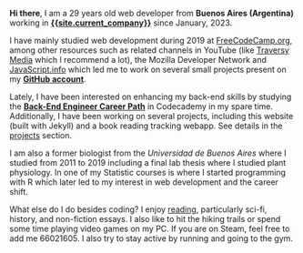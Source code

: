 **Hi there**, I am a 29 years old web developer from **Buenos Aires (Argentina)** working in [**{{site.current_company}}**]({{site.current_company_url}}) since January, 2023.

I have mainly studied web development during 2019 at [FreeCodeCamp.org](https://www.freecodecamp.org/), among other resources such as related channels in YouTube (like [Traversy Media](https://www.youtube.com/channel/UC29ju8bIPH5as8OGnQzwJyA) which I recommend a lot), the Mozilla Developer Network and [JavaScript.info](https://javascript.info/) which led me to work on several small projects present on my [**GitHub account**](https://github.com/lezojeda).

Lately, I have been interested on enhancing my back-end skills by studying the [**Back-End Engineer Career Path**](https://www.codecademy.com/career-journey/back-end-engineer) in Codecademy in my spare time. Additionally, I have been working on several projects, including this website (built with Jekyll) and a book reading tracking webapp. See details in the [projects](/projects) section.

I am also a former biologist from the *Universidad de Buenos Aires* where I studied from 2011 to 2019 including a final lab thesis where I studied plant physiology. In one of my Statistic courses is where I started programming with R which later led to my interest in web development and the career shift.

What else do I do besides coding? I enjoy [reading](/reading), particularly sci-fi, history, and non-fiction essays. I also like to hit the hiking trails or spend some time playing video games on my PC. If you are on Steam, feel free to add me 66021605. I also try to stay active by running and going to the gym.